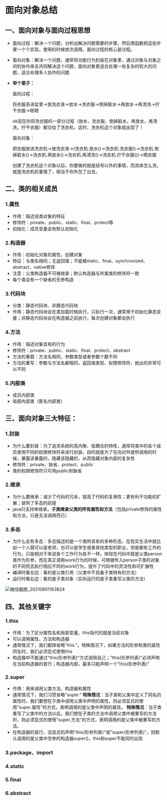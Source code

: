 # 面向对象总结

## 一、面向对象与面向过程思想

* 面向过程：解决一个问题，分析出解决问题需要的步骤，然后用函数把这些步骤一个个实现，使用的时候依次调用，面向过程的核心是过程。

* 面向对象：解决一个问题，通常将功能行为封装在对象里，通过对象与对象之间的协作来去共同解决这个问题，面向对象更适合处理一些复杂的较大的问题，适合处理多人协作的问题

* **举个栗子：**

  面向过程：

  将衣服丢进盆里→放洗衣液→放水→洗衣服→倒掉脏水→再放水→再清洗→拧干衣服→晾晒

  ok现在你将洗衣服的一部分过程（放水，洗衣服，倒掉脏水，再放水，再清洗，拧干衣服）都交给了洗衣机，这时，洗衣机这个对象就出现了！

  面向对象：

  把衣服放进洗衣机→放洗衣液→(洗衣机.放水()→洗衣机.洗衣服()→洗衣机.倒掉脏水()→洗衣机.再放水()→洗衣机.再清洗()→洗衣机.拧干衣服())→晒衣服

  创建了洗衣机这个对象以后，你要做的就是括号以外的事情，而具体怎么洗，就是洗衣机的事情了，相当于你外包了出去。

## 二、类的相关成员

### 1.属性

* 作用：描述该类对象的特征
* 修饰符：private、public、static、final、protect等
* 初始化：成员变量会有默认初始化

### 2.构造器

* 作用：初始化对象的属性，创建对象
* 特征：与类名相同；无返回值；不能被static、final、synchronized、abstract、native修饰
* 注意：父类构造器不可被继承；默认构造器与所属类的修饰符一致
* 每个类会有一个缺省的无参构造

### 3.代码块

* 分类：静态代码块、非静态代码块
* 作用：静态代码块会在类加载时候执行，只执行一次，通常用于初始化静态变量；非静态代码块会在构造器之前执行，每次创建对象都会执行

### 4.方法

* 作用：描述对象具有的行为
* 修饰符：private、public、static、final、protect、abstract
* 方法的重载：方法名相同，参数类型或者参数个数不同
* 方法的重写：参数与方法名都相同，返回值类型、权限修饰符、抛出的异常可以不同

### 5.内部类

* 成员内部类
* 局部内部类（匿名内部类）

## 三、面向对象三大特征：

### 1.封装

* 为什么要封装：为了追求系统的高内聚、低耦合的特性，通常将类中的各个成员使用不同的权限修饰符来进行封装，目的就是为了在向对外提供调用的时候，暴露该暴露的，隐藏该隐藏的，从而隐藏对象内部的复杂性
* 修饰符：private、缺省、protect、public
* 类的权限修饰符只可用public和缺省

### 2.继承

* 为什么要继承：减少了代码的冗余，提高了代码的复用性；更有利于功能的扩展；提供了多态的前提
* java只支持单继承，**子类继承父类的所有属性和方法**（包括private修饰的属性和方法，只是无法调用而已）

### 3.多态

* 为什么会有多态：多态描述的是一个类所具有的多种形态，在现实生活中就比如一个人既可以是老师，也可以是学生或者其他类型的职业，但是都有工作的行为，只是相对于来说各个工作行为各不一样。体现在代码中就是父类person类作为形参，而在真正调用work行为的时候，可根据传入person子类的对象的不同而去执行相应不同的work行为，提升了代码中的灵活性和可扩展性
* 编译时看左边：看的是父类引用（父类中不具备子类特有的方法）
* 运行时看右边：看的是子类对象（实际运行的是子类重写父类的方法）

![微信截图_20210801163824](D:\workspace\LearningNotebook\docs\java\javase\pic\微信截图_20210801163824.png)

## 四、其他关键字

### 1.this

* 作用：为了区分属性名和局部变量，this指代的就是当前对象
* 可以调用属性、方法和构造器
* 通常情况下，我们都择省略"this."。特殊情况下，如果方法的形参和类的属性同名时，我们必须显式使用this
* 构造器中不能通过"this(形参列表)"方式调用自己；"this(形参列表)"必须声明在当前构造器的首行；构造器内部，最多只能声明一个"this(形参列表)"

### 2.super

* 作用：用来调用父类方法、构造器和属性
* 通常情况下，我们习惯省略"super."
  **特殊情况**：当子类和父类中定义了同名的属性时，我们要想在子类中调用父类中声明的属性，则必须显式的使用"super.属性"的方式，表明调用的是父类中声明的属性。
  **特殊情况**：当子类重写了父类中的方法以后，我们想在子类的方法中调用父类中被重写的方法时，则必须显式的使用"super.方法"的方式，表明调用的是父类中被重写的方法。
* 在构造器的首行，没显式的声明"this(形参列表)"或"super(形参列表)"，则默认调用的是父类中空参的构造器super()，this和super不能同时出现

### 3.package、import

### 4.static

### 5.final

### 6.abstract

